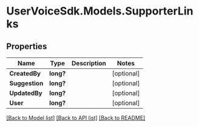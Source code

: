 # UserVoiceSdk.Models.SupporterLinks
## Properties

Name | Type | Description | Notes
------------ | ------------- | ------------- | -------------
**CreatedBy** | **long?** |  | [optional] 
**Suggestion** | **long?** |  | [optional] 
**UpdatedBy** | **long?** |  | [optional] 
**User** | **long?** |  | [optional] 

[[Back to Model list]](../README.md#documentation-for-models) [[Back to API list]](../README.md#documentation-for-api-endpoints) [[Back to README]](../README.md)

